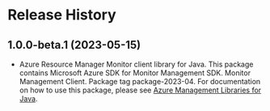 # Release History

## 1.0.0-beta.1 (2023-05-15)

- Azure Resource Manager Monitor client library for Java. This package contains Microsoft Azure SDK for Monitor Management SDK. Monitor Management Client. Package tag package-2023-04. For documentation on how to use this package, please see [Azure Management Libraries for Java](https://aka.ms/azsdk/java/mgmt).
